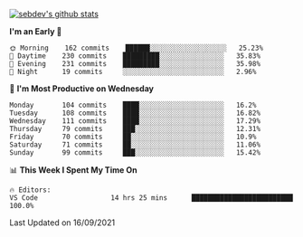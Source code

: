 [![sebdev's github stats](https://github-readme-stats.vercel.app/api?username=sebdeveloper6952&theme=vue-dark)](https://github.com/anuraghazra/github-readme-stats)
<!--START_SECTION:waka-->
**I'm an Early 🐤** 

```text
🌞 Morning    162 commits    ██████░░░░░░░░░░░░░░░░░░░   25.23% 
🌆 Daytime    230 commits    █████████░░░░░░░░░░░░░░░░   35.83% 
🌃 Evening    231 commits    █████████░░░░░░░░░░░░░░░░   35.98% 
🌙 Night      19 commits     ░░░░░░░░░░░░░░░░░░░░░░░░░   2.96%

```
📅 **I'm Most Productive on Wednesday** 

```text
Monday       104 commits    ████░░░░░░░░░░░░░░░░░░░░░   16.2% 
Tuesday      108 commits    ████░░░░░░░░░░░░░░░░░░░░░   16.82% 
Wednesday    111 commits    ████░░░░░░░░░░░░░░░░░░░░░   17.29% 
Thursday     79 commits     ███░░░░░░░░░░░░░░░░░░░░░░   12.31% 
Friday       70 commits     ██░░░░░░░░░░░░░░░░░░░░░░░   10.9% 
Saturday     71 commits     ██░░░░░░░░░░░░░░░░░░░░░░░   11.06% 
Sunday       99 commits     ███░░░░░░░░░░░░░░░░░░░░░░   15.42%

```


📊 **This Week I Spent My Time On** 

```text
🔥 Editors: 
VS Code                  14 hrs 25 mins      █████████████████████████   100.0%

```


 Last Updated on 16/09/2021
<!--END_SECTION:waka-->

